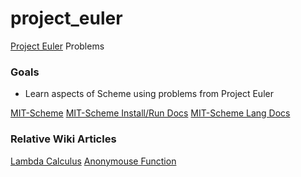 project_euler
=============
[Project Euler](http://projecteuler.net/) Problems

### Goals
- Learn aspects of Scheme using problems from Project Euler

[MIT-Scheme](http://www.gnu.org/software/mit-scheme/)
[MIT-Scheme Install/Run Docs](http://www.gnu.org/software/mit-scheme/documentation/mit-scheme-user/index.html)
[MIT-Scheme Lang Docs](http://www.gnu.org/software/mit-scheme/documentation/mit-scheme-ref/index.html)

### Relative Wiki Articles
[Lambda Calculus](http://en.wikipedia.org/wiki/Lambda_calculus#Definition)
[Anonymouse Function](http://en.wikipedia.org/wiki/Anonymous_function)
